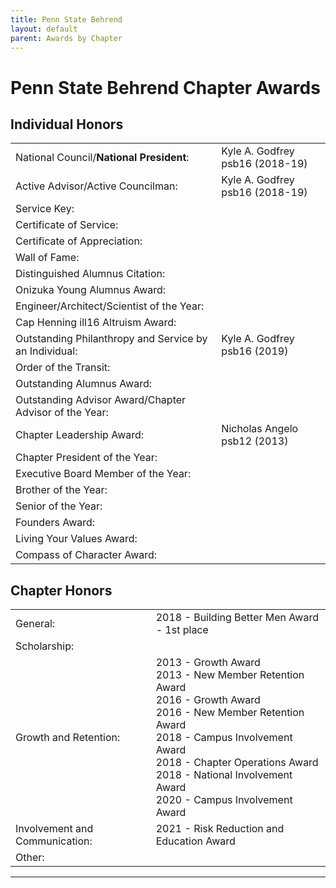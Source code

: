 ```yaml
---
title: Penn State Behrend
layout: default
parent: Awards by Chapter
---
```


<link rel="stylesheet" href="{{ '/assets/css/by_chapter.css' | relative_url }}">

# Penn State Behrend Chapter Awards

## Individual Honors

<table>
<tbody>

<tr>
<td>National Council/<b>National President</b>:</td>
<td>Kyle A. Godfrey psb16 (2018-19)
</td></tr>

<tr>
<td>Active Advisor/Active Councilman:</td>
<td>Kyle A. Godfrey psb16 (2018-19)
</td></tr>

<tr>
<td>Service Key:</td>
<td>
</td></tr>

<tr>
<td>Certificate of Service:</td>
<td>
</td></tr>

<tr>
<td>Certificate of Appreciation:</td>
<td>
</td></tr>

<tr>
<td>Wall of Fame:</td>
<td>
</td></tr>

<tr>
<td>Distinguished Alumnus Citation:</td>
<td>
</td></tr>

<tr>
<td>Onizuka Young Alumnus Award:</td>
<td>
</td></tr>

<tr>
<td>Engineer/Architect/Scientist of the Year:</td>
<td>
</td></tr>

<tr>
<td>Cap Henning ill16 Altruism Award:</td>
<td>
</td></tr>

<tr>
<td>Outstanding Philanthropy and Service by an Individual:</td>
<td>Kyle A. Godfrey psb16 (2019)
</td></tr>

<tr>
<td>Order of the Transit:</td>
<td>
</td></tr>

<tr>
<td>Outstanding Alumnus Award:</td>
<td>
</td></tr>

<tr>
<td>Outstanding Advisor Award/Chapter Advisor of the Year:</td>
<td>
</td></tr>

<tr>
<td>Chapter Leadership Award:</td>
<td>Nicholas Angelo psb12 (2013)
</td></tr>

<tr>
<td>Chapter President of the Year:</td>
<td>
</td></tr>

<tr>
<td>Executive Board Member of the Year:</td>
<td>
</td></tr>

<tr>
<td>Brother of the Year:</td>
<td>
</td></tr>

<tr>
<td>Senior of the Year:</td>
<td>
</td></tr>

<tr>
<td>Founders Award:</td>
<td>
</td></tr>

<tr>
<td>Living Your Values Award:</td>
<td>
</td></tr>

<tr>
<td>Compass of Character Award:</td>
<td>
</td></tr>

</tbody>
</table>

## Chapter Honors

<table>
<tbody>

<tr>
<td>General:</td>
<td>2018 - Building Better Men Award - 1st place
</td></tr>

<tr>
<td>Scholarship:</td>
<td>
</td></tr>

<tr>
<td>Growth and Retention:</td>
<td>2013 - Growth Award
<br>2013 - New Member Retention Award
<br>2016 - Growth Award
<br>2016 - New Member Retention Award
<br>2018 - Campus Involvement Award
<br>2018 - Chapter Operations Award
<br>2018 - National Involvement Award
<br>2020 - Campus Involvement Award
</td></tr>

<tr>
<td>Involvement and Communication:</td>
<td>2021 - Risk Reduction and Education Award

</td></tr>

<tr>
<td>Other:</td>
<td>
</td></tr>

</tbody>
</table>

---

